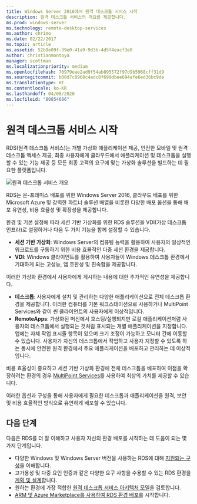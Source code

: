 ```yaml
---
title: Windows Server 2016에서 원격 데스크톱 서비스 시작
description: 원격 데스크톱 서비스의 개요를 제공합니다.
ms.prod: windows-server
ms.technology: remote-desktop-services
ms.author: chrimo
ms.date: 02/22/2017
ms.topic: article
ms.assetid: 52b9e09f-39e0-41a9-9d3b-4d5f4eacf3e0
author: christianmontoya
manager: scottman
ms.localizationpriority: medium
ms.openlocfilehash: 70979eae2ad9f54ab895572f97d9b5968cff31d9
ms.sourcegitcommit: b00d7c8968c4adc8f699dbee694afe6ed36bc9de
ms.translationtype: HT
ms.contentlocale: ko-KR
ms.lasthandoff: 04/08/2020
ms.locfileid: "80854686"
---
```

# <a name="welcome-to-remote-desktop-services"></a>원격 데스크톱 서비스 시작 

RDS(원격 데스크톱 서비스)는 개별 가상화 애플리케이션 제공, 안전한 모바일 및 원격 데스크톱 액세스 제공, 최종 사용자에게 클라우드에서 애플리케이션 및 데스크톱을 실행할 수 있는 기능 제공 등 모든 최종 고객의 요구에 맞는 가상화 솔루션을 빌드하는 데 필요한 플랫폼입니다.

![원격 데스크톱 서비스 개요](./media/rds-overview.png)

RDS는 온-프레미스 배포를 위한 Windows Server 2016, 클라우드 배포를 위한 Microsoft Azure 및 강력한 파트너 솔루션 배열을 비롯한 다양한 배포 옵션을 통해 배포 유연성, 비용 효율성 및 확장성을 제공합니다.

환경 및 기본 설정에 따라 세션 기반 가상화를 위한 RDS 솔루션을 VDI(가상 데스크톱 인프라)로 설정하거나 다음 두 가지 기능을 함께 설정할 수 있습니다.

- **세션 기반 가상화**: Windows Server의 컴퓨팅 능력을 활용하여 사용자의 일상적인 워크로드를 구동하기 위한 비용 효율적인 다중 세션 환경을 제공합니다.
- **VDI**: Windows 클라이언트를 활용하여 사용자들이 Windows 데스크톱 환경에서 기대하게 되는 고성능, 앱 호환성 및 친숙함을 제공합니다.

이러한 가상화 환경에서 사용자에게 게시하는 내용에 대한 추가적인 유연성을 제공합니다.

- **데스크톱**: 사용자에게 설치 및 관리하는 다양한 애플리케이션으로 전체 데스크톱 환경을 제공합니다. 이러한 컴퓨터를 기본 워크스테이션으로 사용하거나 MultiPoint Services와 같이 씬 클라이언트의 사용자에게 이상적입니다.
- **RemoteApps**: 가상화된 머신에서 호스팅/실행되지만 로컬 애플리케이션처럼 사용자의 데스크톱에서 실행되는 것처럼 표시되는 개별 애플리케이션을 지정합니다. 앱에는 자체 작업 표시줄 항목이 있으며 크기 조정이 가능하고 모니터 간에 이동할 수 있습니다. 사용자가 자신의 데스크톱에서 작업하고 사용자 지정할 수 있도록 하는 동시에 안전한 원격 환경에서 주요 애플리케이션을 배포하고 관리하는 데 이상적입니다.

비용 효율성이 중요하고 세션 기반 가상화 환경에 전체 데스크톱을 배포하여 이점을 확장하려는 환경의 경우 [MultiPoint Services](../multipoint-services/multipoint-services.md)를 사용하여 최상의 가치를 제공할 수 있습니다. 

이러한 옵션과 구성을 통해 사용자에게 필요한 데스크톱과 애플리케이션을 원격, 보안 및 비용 효율적인 방식으로 유연하게 배포할 수 있습니다.

## <a name="next-steps"></a>다음 단계

다음은 RDS를 더 잘 이해하고 사용자 자신의 환경 배포를 시작하는 데 도움이 되는 몇 가지 단계입니다.
-    다양한 Windows 및 Windows Server 버전을 사용하는 RDS에 대해 [지원되는 구성](rds-supported-config.md)을 이해합니다.
-    고가용성 및 다중 요인 인증과 같은 다양한 요구 사항을 수용할 수 있는 RDS 환경을 [계획 및 설계](rds-plan-and-design.md)합니다.
-    원하는 환경에 가장 적합한 [원격 데스크톱 서비스 아키텍처 모델](desktop-hosting-logical-architecture.md)을 검토합니다.
-    [ARM 및 Azure Marketplace를 사용하여 RDS 환경 배포](rds-in-azure.md)를 시작합니다.
